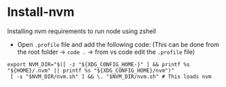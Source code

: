# Install-nvm
Installing nvm requirements to run node using zshell

* Open `.profile` file and add the following code: (This can be done from the root folder -> `code .` -> from vs code edit the `.profile` file)
```
export NVM_DIR="$([ -z "${XDG_CONFIG_HOME-}" ] && printf %s "${HOME}/.nvm" || printf %s "${XDG_CONFIG_HOME}/nvm")"
 [ -s "$NVM_DIR/nvm.sh" ] && \. "$NVM_DIR/nvm.sh" # This loads nvm
```
  